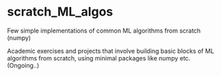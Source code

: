 # scratch_ML_algos
Few simple implementations of common ML algorithms from scratch (numpy)

Academic exercises and projects that involve building basic blocks of ML algorithms from scratch, using minimal packages like numpy etc.
(Ongoing..)
